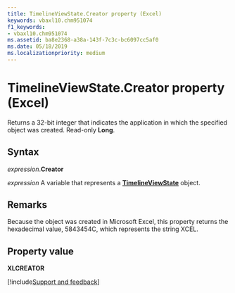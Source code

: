 ```yaml
---
title: TimelineViewState.Creator property (Excel)
keywords: vbaxl10.chm951074
f1_keywords:
- vbaxl10.chm951074
ms.assetid: ba8e2368-a38a-143f-7c3c-bc6097cc5af0
ms.date: 05/18/2019
ms.localizationpriority: medium
---
```



# TimelineViewState.Creator property (Excel)

Returns a 32-bit integer that indicates the application in which the specified object was created. Read-only **Long**.


## Syntax

_expression_.**Creator**

_expression_ A variable that represents a **[TimelineViewState](Excel.TimelineViewState.md)** object.


## Remarks

Because the object was created in Microsoft Excel, this property returns the hexadecimal value, 5843454C, which represents the string XCEL.


## Property value

**XLCREATOR**



[!include[Support and feedback](~/includes/feedback-boilerplate.md)]